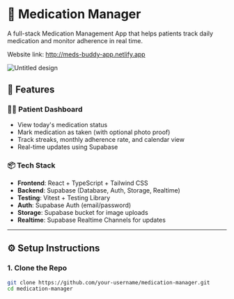 # 💊 Medication Manager

A full-stack Medication Management App that helps patients track daily medication and monitor adherence in real time.

Website link: http://meds-buddy-app.netlify.app

![Untitled design](https://github.com/user-attachments/assets/33ad2b2c-0011-4dd2-87fa-80b10ed61840)





## 🚀 Features



### 🧑‍⚕️ Patient Dashboard

- View today's medication status
- Mark medication as taken (with optional photo proof)
- Track streaks, monthly adherence rate, and calendar view
- Real-time updates using Supabase






### 📦 Tech Stack

- **Frontend**: React + TypeScript + Tailwind CSS
- **Backend**: Supabase (Database, Auth, Storage, Realtime)
- **Testing**: Vitest + Testing Library
- **Auth**: Supabase Auth (email/password)
- **Storage**: Supabase bucket for image uploads
- **Realtime**: Supabase Realtime Channels for updates

---

## ⚙️ Setup Instructions

### 1. Clone the Repo

```bash
git clone https://github.com/your-username/medication-manager.git
cd medication-manager
```
